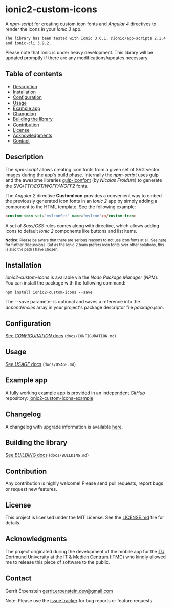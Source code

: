 ionic2-custom-icons
============

A *npm-script* for creating custom icon fonts and *Angular 4* directives to render the icons in your *Ionic 3* app.

```
The library has been tested with Ionic 3.6.1, @ionic/app-scripts 2.1.4 and ionic-cli 3.9.2.
```

Please note that Ionic is under heavy development. This library will be updated promptly if there are any modifications/updates necessary. 

Table of contents
------------------

<!-- toc -->

- [Description](#description)
- [Installation](#installation)
- [Configuration](#configuration)
- [Usage](#usage)
- [Example app](#example-app)
- [Changelog](#changelog)
- [Building the library](#building-the-library)
- [Contribution](#contribution)
- [License](#license)
- [Acknowledgments](#acknowledgments)
- [Contact](#contact)

<!-- tocstop -->

Description
------------------

The *npm-script* allows creating icon fonts from a given set of SVG vector images during the app's build phase. Internally the *npm-script* uses [gulp](http://gulpjs.com/) and the awesome libraries [gulp-iconfont](https://github.com/nfroidure/gulp-iconfont) (by *Nicolas Froidure*) to generate the SVG/*TTF/EOT/WOFF/WOFF2* fonts.

The *Angular 2* directive **CustomIcon** provides a convenient way to embed the previously generated icon fonts in an *Ionic 2* app by simply adding a component to the HTML template. See the following example:
```html
<custom-icon set="myIconSet" name="myIcon"></custom-icon>
```
A set of *Sass/CSS* rules comes along with directive, which allows adding icons to default  *Ionic 2* components like buttons and list items.

<sub>**Notice:** Please be aware that there are serious reasons to not use icon fonts at all. See [here](https://sarasoueidan.com/blog/icon-fonts-to-svg/#recommended-reading) for further discussions. But as the Ionic 2 team prefers icon fonts over other solutions, this is also the path I have chosen.</sub>

Installation
------------------

*ionic2-custom-icons* is available via the *Node Package Manager* (*NPM*).
You can install the package with the following command:
```
npm install ionic2-custom-icons --save
```
The *--save* parameter is optional and saves a reference into the *dependencies* array in your project's package descriptor file *package.json*.

Configuration
------------------
[See *CONFIGURATION* docs](docs/CONFIGURATION.md) (`docs/CONFIGURATION.md`)

Usage
------------------

[See *USAGE* docs](docs/USAGE.md) (`docs/USAGE.md`)

Example app
------------------

A fully working example app is provided in an independent *GitHub* repository: [ionic2-custom-icons-example](https://github.com/GerritErpenstein/ionic2-custom-icons-example)

Changelog
---------

A changelog with upgrade information is available [here](https://github.com/GerritErpenstein/ionic2-custom-icons/blob/master/CHANGELOG.md).

Building the library
------------------

[See *BUILDING* docs](docs/BUILDING.md) (`docs/BUILDING.md`)

Contribution
------------------
Any contribution is highly welcome! Please send pull requests, report bugs or request new features.

License
------------------

This project is licensed under the MIT License. See the [LICENSE.md](LICENSE.md) file for details.

## Acknowledgments
The project originated during the development of the mobile app for the [TU Dortmund University](http://www.tu-dortmund.de/) at the [IT & Medien Centrum (ITMC)](http://www.itmc.tu-dortmund.de/) who kindly allowed me to release this piece of software to the public.

Contact
------------------

Gerrit Erpenstein <gerrit.erpenstein.dev@gmail.com>

Note: Please use the [issue tracker](issues) for bug reports or feature requests.
